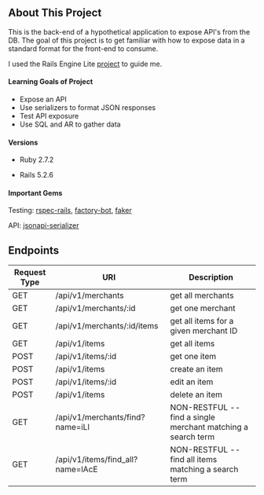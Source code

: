## About This Project

This is the back-end of a hypothetical application to expose API's from the DB. The goal of this project is to get familiar with how to expose data in a standard format for the front-end to consume.

I used the Rails Engine Lite [project](https://backend.turing.edu/module3/projects/rails_engine_lite/) to guide me.

#### Learning Goals of Project

- Expose an API
- Use serializers to format JSON responses 
- Test API exposure 
- Use SQL and AR to gather data

#### Versions

- Ruby 2.7.2

- Rails 5.2.6

#### Important Gems
Testing: [rspec-rails](https://github.com/rspec/rspec-rails), [factory-bot](https://github.com/thoughtbot/factory_bot), [faker](https://github.com/faker-ruby/faker)

API: [jsonapi-serializer](https://github.com/fotinakis/jsonapi-serializers)

## Endpoints 
| Request Type  | URI           |  Description | 
| ------------- | ------------- |  ----------- | 
| GET  |  /api/v1/merchants  | get all merchants
| GET  |  /api/v1/merchants/:id  | get one merchant
| GET  |  /api/v1/merchants/:id/items | get all items for a given merchant ID |
| GET |  /api/v1/items | get all items |
| POST | /api/v1/items/:id | get one item |
| POST | /api/v1/items | create an item |
| POST | /api/v1/items/:id | edit an item | 
| POST | /api/v1/items | delete an item |
| GET | /api/v1/merchants/find?name=iLl | NON-RESTFUL -- find a single merchant matching a search term | 
| GET | /api/v1/items/find_all?name=lAcE | NON-RESTFUL -- find all items matching a search term | 